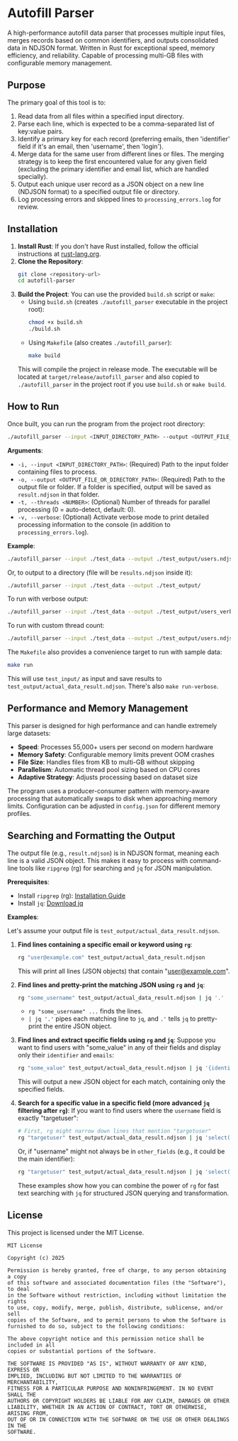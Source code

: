 # Autofill Parser

A high-performance autofill data parser that processes multiple input files, merges records based on common identifiers, and outputs consolidated data in NDJSON format. Written in Rust for exceptional speed, memory efficiency, and reliability. Capable of processing multi-GB files with configurable memory management.

## Purpose

The primary goal of this tool is to:
1.  Read data from all files within a specified input directory.
2.  Parse each line, which is expected to be a comma-separated list of key:value pairs.
3.  Identify a primary key for each record (preferring emails, then 'identifier' field if it's an email, then 'username', then 'login').
4.  Merge data for the same user from different lines or files. The merging strategy is to keep the first encountered value for any given field (excluding the primary identifier and email list, which are handled specially).
5.  Output each unique user record as a JSON object on a new line (NDJSON format) to a specified output file or directory.
6.  Log processing errors and skipped lines to `processing_errors.log` for review.

## Installation

1.  **Install Rust**: If you don't have Rust installed, follow the official instructions at [rust-lang.org](https://www.rust-lang.org/tools/install).
2.  **Clone the Repository**:
    ```bash
    git clone <repository-url>
    cd autofill-parser
    ```
3.  **Build the Project**:
    You can use the provided `build.sh` script or `make`:
    *   Using `build.sh` (creates `./autofill_parser` executable in the project root):
        ```bash
        chmod +x build.sh
        ./build.sh
        ```
    *   Using `Makefile` (also creates `./autofill_parser`):
        ```bash
        make build 
        ```
    This will compile the project in release mode. The executable will be located at `target/release/autofill_parser` and also copied to `./autofill_parser` in the project root if you use `build.sh` or `make build`.

## How to Run

Once built, you can run the program from the project root directory:

```bash
./autofill_parser --input <INPUT_DIRECTORY_PATH> --output <OUTPUT_FILE_OR_DIRECTORY_PATH>
```

**Arguments**:
*   `-i, --input <INPUT_DIRECTORY_PATH>`: (Required) Path to the input folder containing files to process.
*   `-o, --output <OUTPUT_FILE_OR_DIRECTORY_PATH>`: (Required) Path to the output file or folder. If a folder is specified, output will be saved as `result.ndjson` in that folder.
*   `-t, --threads <NUMBER>`: (Optional) Number of threads for parallel processing (0 = auto-detect, default: 0).
*   `-v, --verbose`: (Optional) Activate verbose mode to print detailed processing information to the console (in addition to `processing_errors.log`).

**Example**:
```bash
./autofill_parser --input ./test_data --output ./test_output/users.ndjson
```
Or, to output to a directory (file will be `results.ndjson` inside it):
```bash
./autofill_parser --input ./test_data --output ./test_output/
```
To run with verbose output:
```bash
./autofill_parser --input ./test_data --output ./test_output/users_verbose.ndjson -v
```
To run with custom thread count:
```bash
./autofill_parser --input ./test_data --output ./test_output/users.ndjson -t 8
```

The `Makefile` also provides a convenience target to run with sample data:
```bash
make run 
```
This will use `test_input/` as input and save results to `test_output/actual_data_result.ndjson`.
There's also `make run-verbose`.

## Performance and Memory Management

This parser is designed for high performance and can handle extremely large datasets:

*   **Speed**: Processes 55,000+ users per second on modern hardware
*   **Memory Safety**: Configurable memory limits prevent OOM crashes
*   **File Size**: Handles files from KB to multi-GB without skipping
*   **Parallelism**: Automatic thread pool sizing based on CPU cores
*   **Adaptive Strategy**: Adjusts processing based on dataset size

The program uses a producer-consumer pattern with memory-aware processing that automatically swaps to disk when approaching memory limits. Configuration can be adjusted in `config.json` for different memory profiles.

## Searching and Formatting the Output

The output file (e.g., `result.ndjson`) is in NDJSON format, meaning each line is a valid JSON object. This makes it easy to process with command-line tools like `ripgrep` (rg) for searching and `jq` for JSON manipulation.

**Prerequisites**:
*   Install `ripgrep` (rg): [Installation Guide](https://github.com/BurntSushi/ripgrep#installation)
*   Install `jq`: [Download jq](https://jqlang.github.io/jq/download/)

**Examples**:

Let's assume your output file is `test_output/actual_data_result.ndjson`.

1.  **Find lines containing a specific email or keyword using `rg`**:
    ```bash
    rg "user@example.com" test_output/actual_data_result.ndjson
    ```
    This will print all lines (JSON objects) that contain "user@example.com".

2.  **Find lines and pretty-print the matching JSON using `rg` and `jq`**:
    ```bash
    rg "some_username" test_output/actual_data_result.ndjson | jq '.'
    ```
    *   `rg "some_username" ...` finds the lines.
    *   `| jq '.'` pipes each matching line to `jq`, and `.'` tells `jq` to pretty-print the entire JSON object.

3.  **Find lines and extract specific fields using `rg` and `jq`**:
    Suppose you want to find users with "some_value" in any of their fields and display only their `identifier` and `emails`:
    ```bash
    rg "some_value" test_output/actual_data_result.ndjson | jq '{identifier: .identifier, emails: .emails}'
    ```
    This will output a new JSON object for each match, containing only the specified fields.

4.  **Search for a specific value in a specific field (more advanced `jq` filtering after `rg`)**:
    If you want to find users where the `username` field is exactly "targetuser":
    ```bash
    # First, rg might narrow down lines that mention "targetuser"
    rg "targetuser" test_output/actual_data_result.ndjson | jq 'select(.other_fields.username == "targetuser")'
    ```
    Or, if "username" might not always be in `other_fields` (e.g., it could be the main identifier):
    ```bash
    rg "targetuser" test_output/actual_data_result.ndjson | jq 'select(.identifier == "targetuser" or .other_fields.username == "targetuser" or .other_fields.login == "targetuser")'
    ```
    These examples show how you can combine the power of `rg` for fast text searching with `jq` for structured JSON querying and transformation.

## License

This project is licensed under the MIT License.

```
MIT License

Copyright (c) 2025

Permission is hereby granted, free of charge, to any person obtaining a copy
of this software and associated documentation files (the "Software"), to deal
in the Software without restriction, including without limitation the rights
to use, copy, modify, merge, publish, distribute, sublicense, and/or sell
copies of the Software, and to permit persons to whom the Software is
furnished to do so, subject to the following conditions:

The above copyright notice and this permission notice shall be included in all
copies or substantial portions of the Software.

THE SOFTWARE IS PROVIDED "AS IS", WITHOUT WARRANTY OF ANY KIND, EXPRESS OR
IMPLIED, INCLUDING BUT NOT LIMITED TO THE WARRANTIES OF MERCHANTABILITY,
FITNESS FOR A PARTICULAR PURPOSE AND NONINFRINGEMENT. IN NO EVENT SHALL THE
AUTHORS OR COPYRIGHT HOLDERS BE LIABLE FOR ANY CLAIM, DAMAGES OR OTHER
LIABILITY, WHETHER IN AN ACTION OF CONTRACT, TORT OR OTHERWISE, ARISING FROM,
OUT OF OR IN CONNECTION WITH THE SOFTWARE OR THE USE OR OTHER DEALINGS IN THE
SOFTWARE.
``` 